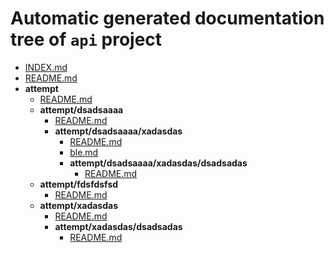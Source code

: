 # Automatic generated documentation tree of `api` project 
   - [INDEX.md](INDEX.md)
   - [README.md](README.md)
   - __attempt__
     - [README.md](attempt/README.md)
     - __attempt/dsadsaaaa__
       - [README.md](attempt/dsadsaaaa/README.md)
       - __attempt/dsadsaaaa/xadasdas__
         - [README.md](attempt/dsadsaaaa/xadasdas/README.md)
         - [ble.md](attempt/dsadsaaaa/xadasdas/ble.md)
         - __attempt/dsadsaaaa/xadasdas/dsadsadas__
           - [README.md](attempt/dsadsaaaa/xadasdas/dsadsadas/README.md)
     - __attempt/fdsfdsfsd__
       - [README.md](attempt/fdsfdsfsd/README.md)
     - __attempt/xadasdas__
       - [README.md](attempt/xadasdas/README.md)
       - __attempt/xadasdas/dsadsadas__
         - [README.md](attempt/xadasdas/dsadsadas/README.md)
